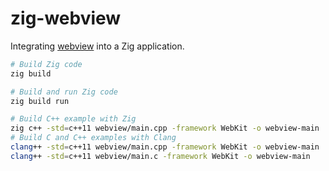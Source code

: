 # zig-webview

Integrating [webview](https://github.com/webview/webview) into a Zig application.

```sh
# Build Zig code
zig build

# Build and run Zig code
zig build run

# Build C++ example with Zig
zig c++ -std=c++11 webview/main.cpp -framework WebKit -o webview-main
# Build C and C++ examples with Clang
clang++ -std=c++11 webview/main.cpp -framework WebKit -o webview-main
clang++ -std=c++11 webview/main.c -framework WebKit -o webview-main
```
